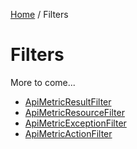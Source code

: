 [Home](/README.md) / Filters

# Filters
More to come...

- [ApiMetricResultFilter](/docs/filters/ApiMetricResultFilter.md)
- [ApiMetricResourceFilter](/docs/filters/ApiMetricResourceFilter.md)
- [ApiMetricExceptionFilter](/docs/filters/ApiMetricExceptionFilter.md)
- [ApiMetricActionFilter](/docs/filters/ApiMetricActionFilter.md)
